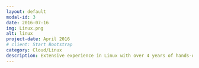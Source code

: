 ```yaml
---
layout: default
modal-id: 3
date: 2016-07-16
img: Linux.png
alt: linux
project-date: April 2016
# client: Start Bootstrap
category: Cloud/Linux
description: Extensive experience in Linux with over 4 years of hands-on experience in administration, maintenance, and troubleshooting. Strong knowledge of Linux system architecture, networking, and security. Skilled in scripting languages such as Bash and Python for automating tasks and solving complex problems. Proficient in package management, system monitoring, and performance tuning. Experienced in working with virtualization technologies such as KVM and Docker. Adept at providing technical support, troubleshooting and problem-solving, and ensuring high availability of Linux systems.
---
```

